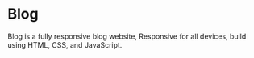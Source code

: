 # Blog
Blog is a fully responsive blog website, Responsive for all devices, build using HTML, CSS, and JavaScript.
